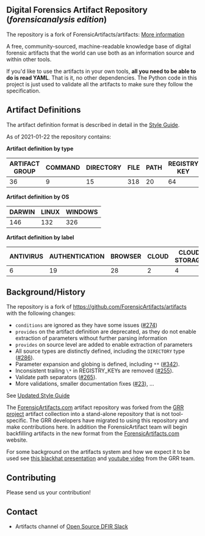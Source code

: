 ## Digital Forensics Artifact Repository (*forensicanalysis edition*)

The repository is a fork of ForensicArtifacts/artifacts: [More information](#backgroundhistory)

A free, community-sourced, machine-readable knowledge base of digital forensic
artifacts that the world can use both as an information source and within other
tools.

If you'd like to use the artifacts in your own tools, **all you need to be able
to do is read YAML**. That is it, no other dependencies. The Python code in
this project is just used to validate all the artifacts to make sure they
follow the specification.

## Artifact Definitions

The artifact definition format is described in detail in the [Style Guide](style_guide.md).

As of 2021-01-22 the repository contains:

**Artifact definition by type**

| ARTIFACT GROUP | COMMAND | DIRECTORY | FILE | PATH | REGISTRY KEY | REGISTRY VALUE | WMI |
|----------------|---------|-----------|------|------|--------------|----------------|-----|
|             36 |       9 |        15 |  318 |   20 |           64 |            124 |  26 |

**Artifact definition by OS**

| DARWIN | LINUX | WINDOWS |
|--------|-------|---------|
|    146 |   132 |     326 |


**Artifact definition by label**

| ANTIVIRUS | AUTHENTICATION | BROWSER | CLOUD | CLOUD STORAGE | CONFIGURATION FILES | DOCKER | EXTERNAL MEDIA | EXTERNALACCOUNT | HADOOP | HISTORY FILES | LOGS | MAIL | NETWORK | SOFTWARE | SYSTEM | USERS | IOS |
|-----------|----------------|---------|-------|---------------|---------------------|--------|----------------|-----------------|--------|---------------|------|------|---------|----------|--------|-------|-----|
|         6 |             19 |      28 |     2 |             4 |                  46 |      2 |              2 |               3 |      1 |             3 |   48 |   16 |      18 |       43 |    116 |    77 |   5 |


## Background/History

The repository is a fork of https://github.com/ForensicArtifacts/artifacts with the
following changes:
 - `conditions` are ignored as they have some issues ([#274](https://github.com/ForensicArtifacts/artifacts/issues/274))
 - `provides` on the artifact definition are deprecated, as they do not enable extraction of parameters without further parsing information
 - `provides` on source level are added to enable extraction of parameters
 - All source types are distinctly defined, including the `DIRECTORY` type ([#286](https://github.com/ForensicArtifacts/artifacts/issues/286)).
 - Parameter expansion and globing is defined, including `**` ([#342](https://github.com/ForensicArtifacts/artifacts/issues/342)).
 - Inconsistent trailing `\*` in REGISTRY_KEYs are removed ([#255](https://github.com/ForensicArtifacts/artifacts/issues/255)).
 - Validate path separators ([#265](https://github.com/ForensicArtifacts/artifacts/issues/265)).
 - More validations, smaller documentation fixes ([#23](https://github.com/ForensicArtifacts/artifacts/issues/23#issuecomment-469063370)), ...

See [Updated Style Guide](style_guide.md)

The [ForensicArtifacts.com](http://forensicartifacts.com/) artifact repository
was forked from the [GRR project](https://github.com/google/grr) artifact
collection into a stand-alone repository that is not tool-specific. The GRR
developers have migrated to using this repository and make contributions here. In
addition the ForensicArtifact team will begin backfilling artifacts in the new
format from the [ForensicArtifacts.com](http://forensicartifacts.com/) website.

For some background on the artifacts system and how we expect it to be used see
[this blackhat presentation](https://www.blackhat.com/us-14/archives.html#grr-find-all-the-badness-collect-all-the-things)
and [youtube video](https://www.youtube.com/watch?v=ren6QSvwFvg) from the GRR team.

## Contributing

Please send us your contribution!

## Contact

* Artifacts channel of [Open Source DFIR Slack](https://github.com/open-source-dfir/slack)
